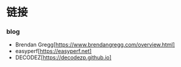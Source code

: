 # 链接

### blog
+ Brendan Gregg[https://www.brendangregg.com/overview.html]
+ easyperf[https://easyperf.net]
+ DECODEZ[https://decodezp.github.io]